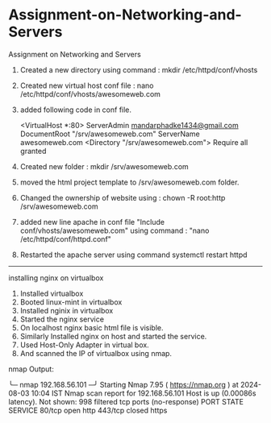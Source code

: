 # Assignment-on-Networking-and-Servers
Assignment on Networking and Servers


1. Created a new directory using command :
    mkdir /etc/httpd/conf/vhosts
2. Created new virtual host conf file :
    nano /etc/httpd/conf/vhosts/awesomeweb.com
3. added following code in conf file.

    <VirtualHost *:80>
        ServerAdmin mandarphadke1434@gmail.com
        DocumentRoot "/srv/awesomeweb.com"
        ServerName awesomeweb.com
        <Directory "/srv/awesomeweb.com">
            Require all granted
        </Directory>
    </VirtualHost>

4. Created new folder :
    mkdir /srv/awesomeweb.com
5. moved the html project template to /srv/awesomeweb.com folder.
6. Changed the ownership of website using :
    chown -R root:http /srv/awesomeweb.com
7. added new line apache in conf file "Include conf/vhosts/awesomeweb.com" using command :
     "nano /etc/httpd/conf/httpd.conf"
8. Restarted the apache server using command
    systemctl restart httpd

--------------------------------------------------------------------------------------
installing nginx on virtualbox
1. Installed virtualbox
2. Booted linux-mint in virtualbox
3. Installed nginix in virtualbox
4. Started the nginx service
5. On localhost nginx basic html file is visible.
6. Similarly Installed nginx on host and started the service.
7. Used Host-Only Adapter in virtual box.
8. And scanned the IP of virtualbox using nmap.

nmap Output:

╰─ nmap 192.168.56.101                                                                                     ─╯
Starting Nmap 7.95 ( https://nmap.org ) at 2024-08-03 10:04 IST
Nmap scan report for 192.168.56.101
Host is up (0.00086s latency).
Not shown: 998 filtered tcp ports (no-response)
PORT    STATE  SERVICE
80/tcp  open   http
443/tcp closed https
